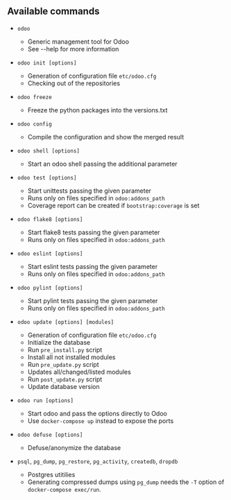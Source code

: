 Available commands
------------------

* `odoo`
  - Generic management tool for Odoo
  - See --help for more information

* `odoo init [options]`
  - Generation of configuration file `etc/odoo.cfg`
  - Checking out of the repositories

* `odoo freeze`
  - Freeze the python packages into the versions.txt

* `odoo config`
  - Compile the configuration and show the merged result

* `odoo shell [options]`
  - Start an odoo shell passing the additional parameter

* `odoo test [options]`
  - Start unittests passing the given parameter
  - Runs only on files specified in `odoo:addons_path`
  - Coverage report can be created if `bootstrap:coverage` is set

* `odoo flake8 [options]`
  - Start flake8 tests passing the given parameter
  - Runs only on files specified in `odoo:addons_path`

* `odoo eslint [options]`
  - Start eslint tests passing the given parameter
  - Runs only on files specified in `odoo:addons_path`

* `odoo pylint [options]`
  - Start pylint tests passing the given parameter
  - Runs only on files specified in `odoo:addons_path`

* `odoo update [options] [modules]`
  - Generation of configuration file `etc/odoo.cfg`
  - Initialize the database
  - Run `pre_install.py` script
  - Install all not installed modules
  - Run `pre_update.py` script
  - Updates all/changed/listed modules
  - Run `post_update.py` script
  - Update database version

* `odoo run [options]`
  - Start odoo and pass the options directly to Odoo
  - Use `docker-compose up` instead to expose the ports

* `odoo defuse [options]`
  - Defuse/anonymize the database

* `psql`, `pg_dump`, `pg_restore`, `pg_activity`, `createdb`, `dropdb`
  - Postgres utitilies
  - Generating compressed dumps using `pg_dump` needs the `-T` option of
    `docker-compose exec/run`.

